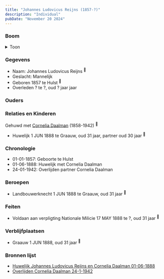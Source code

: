 ```yaml
---
title: "Johannes Ludovicus Reijns (1857-?)"
description: "Individual"
pubDate: "November 20 2024"
---
```


### Boom
<details><summary>Toon</summary>

![test](https://www.plantuml.com/plantuml/svg/XP9DJm8n48Rl_HKJE7WYMLW-5a9GGL096cFqu8dCRaUeT5lIwKesXFzkWOrwqbipVMUUPvfUiKVdYrmBtYYpHOSvf9XjLiuMHawijWwyGyFXYemNQoK9CkKoJUSpvLjVGavvIexF9VRaoFfoI-BNr4mZC-m508oja-HUrYhR668U3dDKPZI2M1o4k82d4ug5EBVKvdQD9WHXKKZxgRA2uPdKX-4Q8CDz5BNYBdmFgK_ZMMSs3gJzko8j3p0Sf9YMozHwhsamWcRIwS5TeTd_Yl2cq7g9HYupPvbJ6u0XUmcNHwdAP6AT8QqGRX1rZkPReDK5gC_6qtWQ_m6Ec_1m_NRa9t3h48lT_mAjDiol7w7PRxUg7Y032pGhCXBp85Uv3GSxabAPrN53cB-6dYH9JeQpA8fwVQXhjLhxahIsks1v4DNJDHfLGbIh_1J4LQ24t_45)
</details>

### Gegevens
- Naam: Johannes Ludovicus Reijns <sup><a href="../s00394/" style="text-decoration:none" title="None">:link:</a></sup>
- Geslacht: Mannelijk
- Geboren 1857 te Hulst <sup><a href="../s00380/" style="text-decoration:none" title="Huwelijk Johannes Ludovicus Reijns en Cornelia Daalman 01-06-1888">:link:</a></sup>
- Overleden ? te ?, oud ? jaar jaar 

### Ouders

### Relaties en Kinderen

Gehuwd met [Cornelia Daalman](../i00226/) (1858-1942) <sup><a href="../s00380/" style="text-decoration:none" title="Huwelijk Johannes Ludovicus Reijns en Cornelia Daalman 01-06-1888">:link:</a></sup>
- Huwelijk 1 JUN 1888 te Graauw, oud 31 jaar, partner oud 30 jaar <sup><a href="../s00380/" style="text-decoration:none" title="Huwelijk Johannes Ludovicus Reijns en Cornelia Daalman 01-06-1888">:link:</a></sup>

### Chronologie
- 01-01-1857: Geboorte te Hulst
- 01-06-1888: Huwelijk met Cornelia Daalman
- 24-01-1942: Overlijden partner Cornelia Daalman

### Beroepen
- Landbouwerknecht 1 JUN 1888 te Graauw, oud 31 jaar <sup><a href="../s00380/" style="text-decoration:none" title="Huwelijk Johannes Ludovicus Reijns en Cornelia Daalman 01-06-1888">:link:</a></sup>

### Feiten
- Voldaan aan verpligting Nationale Milicie 17 MAY 1888 te ?, oud 31 jaar <sup><a href="../s00380/" style="text-decoration:none" title="Huwelijk Johannes Ludovicus Reijns en Cornelia Daalman 01-06-1888">:link:</a></sup>

### Verblijfplaatsen
- Graauw  1 JUN 1888, oud 31 jaar  <sup><a href="../s00380/" style="text-decoration:none" title="Huwelijk Johannes Ludovicus Reijns en Cornelia Daalman 01-06-1888">:link:</a></sup>

### Bronnen lijst
- [Huwelijk Johannes Ludovicus Reijns en Cornelia Daalman 01-06-1888](../s00380/)
- [Overlijden Cornelia Daalman 24-1-1942](../s00407/)